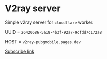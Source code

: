 # V2ray server
Simple v2ray server for `cloudflare` worker. 

UUID = `26420686-5a18-4b3f-92a7-9cfdd7c172a8`

HOST = `v2ray-pubgmobile.pages.dev`

[Subscribe link](https://v2ray-pubgmobile.pages.dev/26420686-5a18-4b3f-92a7-9cfdd7c172a8)
